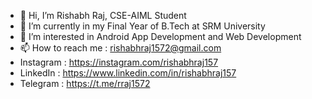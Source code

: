 - 👋 Hi, I’m Rishabh Raj, CSE-AIML Student
- 🌱 I’m currently in my Final Year of B.Tech at SRM University
- 👀 I’m interested in Android App Development and Web Development
- 📫 How to reach me : rishabhraj1572@gmail.com
- Instagram : https://instagram.com/rishabhraj157
- LinkedIn : https://www.linkedin.com/in/rishabhraj157
- Telegram : https://t.me/rraj1572

